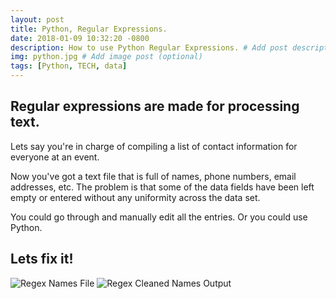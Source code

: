 ```yaml
---
layout: post
title: Python, Regular Expressions.
date: 2018-01-09 10:32:20 -0800
description: How to use Python Regular Expressions. # Add post description (optional)
img: python.jpg # Add image post (optional)
tags: [Python, TECH, data]
---
```

## Regular expressions are made for processing text.

Lets say you're in charge of compiling a list of contact information for everyone at an event.

Now you've got a text file that is full of names, phone numbers, email addresses, etc. The problem is that some of the data fields have been left empty or entered without any uniformity across the data set.

You could go through and manually edit all the entries. Or you could use Python.

Lets fix it!
---
![Regex Names File]({{site.baseurl}}/assets/img/python-regex-names.jpg)
![Regex Cleaned Names Output]({{site.baseurl}}/assets/img/python-regex-names-output.jpg)
